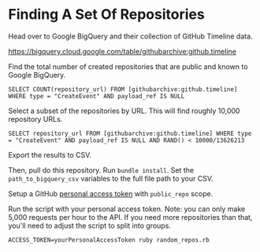 # Finding A Set Of Repositories

Head over to Google BigQuery and their collection of GitHub Timeline data.

https://bigquery.cloud.google.com/table/githubarchive:github.timeline

Find the total number of created repositories that are public and known to Google BigQuery.

`SELECT COUNT(repository_url) FROM [githubarchive:github.timeline] WHERE type = "CreateEvent" AND payload_ref IS NULL`

Select a subset of the repositories by URL. This will find roughly 10,000 repository URLs.

`SELECT repository_url FROM [githubarchive:github.timeline] WHERE type = "CreateEvent" AND payload_ref IS NULL AND RAND() < 10000/13626213 `

Export the results to CSV.

Then, pull do this repository. Run `bundle install`. Set the `path_to_bigquery_csv` variables to the full file path to your CSV.

Setup a GitHub [personal access token](https://help.github.com/articles/creating-an-access-token-for-command-line-use/) with `public_repo` scope.

Run the script with your personal access token. Note: you can only make 5,000 requests per hour to the API. If you need more repositories than that, you'll need to adjust the script to split into groups.

`ACCESS_TOKEN=yourPersonalAccessToken ruby random_repos.rb`
